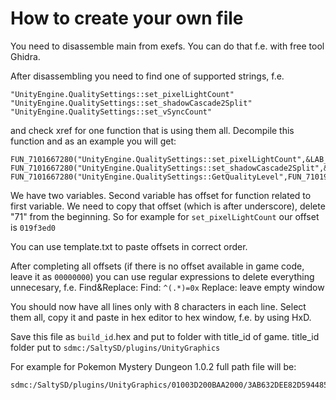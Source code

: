 # How to create your own file

You need to disassemble main from exefs. You can do that f.e. with free tool Ghidra.

After disassembling you need to find one of supported strings, f.e.

```
"UnityEngine.QualitySettings::set_pixelLightCount"
"UnityEngine.QualitySettings::set_shadowCascade2Split"
"UnityEngine.QualitySettings::set_vSyncCount"
```

and check xref for one function that is using them all. Decompile this function and as an example you will get:
```
FUN_7101667280("UnityEngine.QualitySettings::set_pixelLightCount",&LAB_71019f3ed0);
FUN_7101667280("UnityEngine.QualitySettings::set_shadowCascade2Split",&LAB_71019f41d0);
FUN_7101667280("UnityEngine.QualitySettings::GetQualityLevel",FUN_71019f4ac0);
```

We have two variables. Second variable has offset for function related to first variable. We need to copy that offset (which is after underscore), delete "71" from the beginning. So for example for `set_pixelLightCount` our offset is `019f3ed0`

You can use template.txt to paste offsets in correct order.

After completing all offsets (if there is no offset available in game code, leave it as `00000000`) you can use regular expressions to delete everything unnecesary, f.e. Find&Replace:
Find: `^(.*)=0x`
Replace: leave empty window

You should now have all lines only with 8 characters in each line. 
Select them all, copy it and paste in hex editor to hex window, f.e. by using HxD.

Save this file as `build_id`.hex and put to folder with title_id of game. title_id folder put to `sdmc:/SaltySD/plugins/UnityGraphics`

For example for Pokemon Mystery Dungeon 1.0.2 full path file will be:
```
sdmc:/SaltySD/plugins/UnityGraphics/01003D200BAA2000/3AB632DEE82D59448599B2291F30994A00000000000000000000000000000000.hex
```
